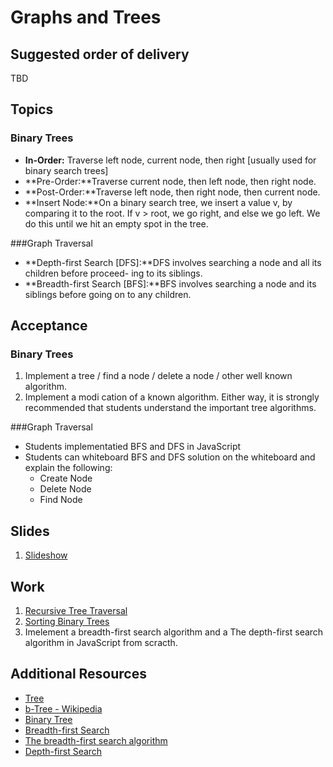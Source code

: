 # Graphs and Trees

## Suggested order of delivery
TBD

## Topics
### Binary Trees
* **In-Order:** Traverse left node, current node, then right [usually used for binary search trees]
* **Pre-Order:**Traverse current node, then left node, then right node.
* **Post-Order:**Traverse left node, then right node, then current node.
* **Insert Node:**On a binary search tree, we insert a value v, by comparing it to the root. If v > root, we go right, and else we go left. We do this until we hit an empty spot in the tree.

###Graph Traversal
* **Depth-first Search [DFS]:**DFS involves searching a node and all its children before proceed- ing to its siblings.
* **Breadth-first Search [BFS]:**BFS involves searching a node and its siblings before going on to any children.

## Acceptance
### Binary Trees
1. Implement a tree / find a node / delete a node / other well known algorithm.
2. Implement a modi cation of a known algorithm.
Either way, it is strongly recommended that students understand the important tree algorithms.

###Graph Traversal
- Students implementatied BFS and DFS in JavaScript
- Students can whiteboard BFS and DFS solution on the whiteboard and explain the following:
  - Create Node
  - Delete Node
  - Find Node

## Slides
1. [Slideshow](https://github.com/DevLeague/slides-Intro-to-OOP/)

## Work
1. [Recursive Tree Traversal](https://github.com/devleague/recursive_tree_traversal)
1. [Sorting Binary Trees](https://github.com/devleague/Sorting-B-Tree)
1. Imelement a breadth-first search algorithm and a The depth-first search algorithm in JavaScript from scracth.

## Additional Resources
* [Tree](https://en.wikipedia.org/wiki/Tree_(data_structure))
* [b-Tree - Wikipedia](https://en.wikipedia.org/wiki/B-tree)
* [Binary Tree](https://en.wikipedia.org/wiki/Binary_tree)
* [Breadth-first Search](https://en.wikipedia.org/wiki/Breadth-first_search)
* [The breadth-first search algorithm](https://www.khanacademy.org/computing/computer-science/algorithms/breadth-first-search/a/the-breadth-first-search-algorithm)
* [Depth-first Search](https://en.wikipedia.org/wiki/Depth-first_search)